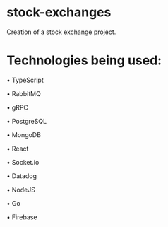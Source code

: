 # stock-exchanges
Creation of a stock exchange project.


# Technologies being used:
• TypeScript

• RabbitMQ

• gRPC

• PostgreSQL

• MongoDB

• React

• Socket.io

• Datadog

• NodeJS

• Go

• Firebase

